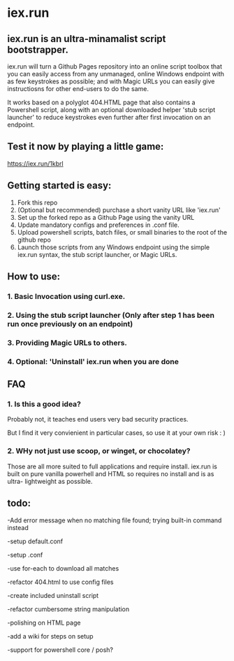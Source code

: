 # iex.run

## iex.run is an ultra-minamalist script bootstrapper.

iex.run will turn a Github Pages repository into an online script toolbox that you can easily access from any unmanaged, online Windows endpoint with as few keystrokes as possible; and with Magic URLs you can easily give instructiosns for other end-users to do the same. 

It works based on a polyglot 404.HTML page that also contains a Powershell script, along with an optional downloaded helper 'stub script launcher' to reduce keystrokes even further after first invocation on an endpoint.

## Test it now by playing a little game:
https://iex.run/1kbrl

## Getting started is easy:

1. Fork this repo
2. (Optional but recommended) purchase a short vanity URL like 'iex.run'
3. Set up the forked repo as a Github Page using the vanity URL
4. Update mandatory configs and preferences in .conf file.
5. Upload powershell scripts, batch files, or small binaries to the root of the github repo
6. Launch those scripts from any Windows endpoint using the simple iex.run syntax, the stub script launcher, or Magic URLs.

## How to use:
### 1. Basic Invocation using curl.exe.
### 2. Using the stub script launcher (Only after step 1 has been run once previously on an endpoint)
### 3. Providing Magic URLs to others.
### 4. Optional: 'Uninstall' iex.run when you are done

## FAQ

### 1. Is this a good idea?

Probably not, it teaches end users very bad security practices.

But I find it very convienient in particular cases, so use it at your own risk : )

    
### 2. WHy not just use scoop, or winget, or chocolatey?

Those are all more suited to full applications and require install. iex.run is built on pure vanilla powerhell and HTML so requires no install and is as ultra-
lightweight as possible. 




## todo:

-Add error message when no matching file found; trying built-in command instead

-setup default.conf

-setup .conf

-use for-each to download all matches

-refactor 404.html to use config files

-create included uninstall script

-refactor cumbersome string manipulation

-polishing on HTML page

-add a wiki for steps on setup

-support for powershell core / posh?


